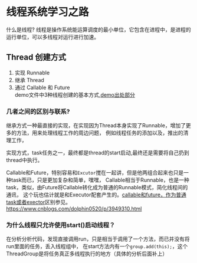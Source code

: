 # 线程系统学习之路

什么是线程?
线程是操作系统能运算调度的最小单位，它包含在进程中，是进程的运行单位，可以多线程对运行进行加速。


## Thread 创建方式
1. 实现 Runnable
2. 继承 Thread
3. 通过 Callable 和 Future    <br>
demo文件中3种线程创建的基本方式,[demo出处部分](http://www.runoob.com/java/java-multithreading.html)

### 几者之间的区别与联系?
继承方式一种最直接的实现，在实现因为Thread本身实现了Runnable，增加了更多的方法，用来处理线程工作的周边问题，
例如线程任务的添加以及，推出的清理工作，

实现方式，task任务之一，最终都是thread的start启动,最终还是需要将自己扔到thread中执行。

Callable和Future，特别容易和`Excutor`搅在一起讲，但是他两组合起来也只是一种task而已，只是更加复杂和简单，嘿嘿，
Callable相当于Runnable，也是一种task，类似，由Future将Callable转化成为普通的Runnable模式，简化线程间的通讯，
这个玩也估计就是和Executor配套产生的。[callable和future，作为普通task或者exector](http://blog.csdn.net/ghsau/article/details/7451464)区别参见。
https://www.cnblogs.com/dolphin0520/p/3949310.html


### 为什么线程只允许使用start()启动线程？
在分析分析代码，发现直接调用run，只是相当于调用了一个方法，而已并没有将run里面的任务，丢入线程组中，
在start方法内有一个`group.add(this);`，这个ThreadGroup是将任务真正多线程执行的地方（具体的分析后面补上）



